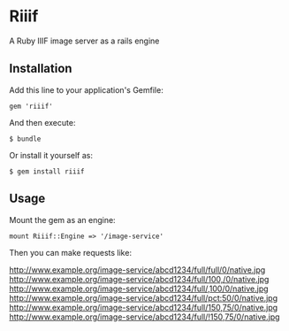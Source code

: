# Riiif

A Ruby IIIF image server as a rails engine

## Installation

Add this line to your application's Gemfile:

    gem 'riiif'

And then execute:

    $ bundle

Or install it yourself as:

    $ gem install riiif

## Usage

Mount the gem as an engine:
```
mount Riiif::Engine => '/image-service'
```

Then you can make requests like:

http://www.example.org/image-service/abcd1234/full/full/0/native.jpg
http://www.example.org/image-service/abcd1234/full/100,/0/native.jpg
http://www.example.org/image-service/abcd1234/full/,100/0/native.jpg
http://www.example.org/image-service/abcd1234/full/pct:50/0/native.jpg
http://www.example.org/image-service/abcd1234/full/150,75/0/native.jpg
http://www.example.org/image-service/abcd1234/full/!150,75/0/native.jpg
